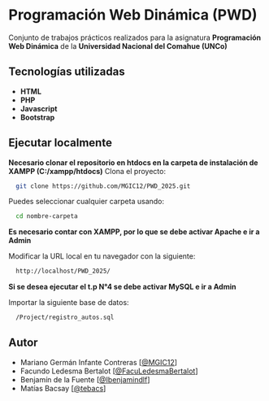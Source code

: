 # Programación Web Dinámica (PWD)

Conjunto de trabajos prácticos realizados para la asignatura **Programación Web Dinámica** de la **Universidad Nacional del Comahue (UNCo)**

## Tecnologías utilizadas

- **HTML**
- **PHP**
- **Javascript**
- **Bootstrap**

## Ejecutar localmente

**Necesario clonar el repositorio en htdocs en la carpeta de instalación de XAMPP (C:/xampp/htdocs)**
Clona el proyecto:

```bash
  git clone https://github.com/MGIC12/PWD_2025.git
```

Puedes seleccionar cualquier carpeta usando:

```bash
  cd nombre-carpeta
```

**Es necesario contar con XAMPP, por lo que se debe activar Apache e ir a Admin**

Modificar la URL local en tu navegador con la siguiente:

```bash
  http://localhost/PWD_2025/
```

**Si se desea ejecutar el t.p N°4 se debe activar MySQL e ir a Admin**

Importar la siguiente base de datos:

```bash
  /Project/registro_autos.sql
```

## Autor

- Mariano Germán Infante Contreras [[@MGIC12](https://www.github.com/MGIC12)]
- Facundo Ledesma Bertalot [[@FacuLedesmaBertalot](https://www.github.com/FacuLedesmaBertalot)]
- Benjamín de la Fuente [[@Ibenjamindlf](https://www.github.com/Ibenjamindlf)]
- Matías Bacsay [[@tebacs](https://www.github.com/tebacs)]
